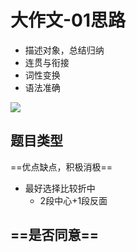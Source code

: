 # 大作文-01思路

- 描述对象，总结归纳
- 连贯与衔接
- 词性变换
- 语法准确

![](Pasted%20image%2020220114111750.png)


## 题目类型
==优点缺点，积极消极==
- 最好选择比较折中
	- 2段中心+1段反面

==是否同意==
- 